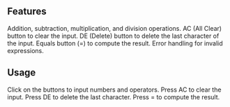 Features
-
Addition, subtraction, multiplication, and division operations.
AC (All Clear) button to clear the input.
DE (Delete) button to delete the last character of the input.
Equals button (=) to compute the result.
Error handling for invalid expressions.

Usage
-
Click on the buttons to input numbers and operators.
Press AC to clear the input.
Press DE to delete the last character.
Press = to compute the result.
